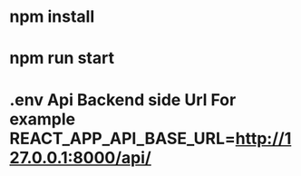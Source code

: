 # npm install
# npm run start
# .env Api Backend side Url For example REACT_APP_API_BASE_URL=http://127.0.0.1:8000/api/